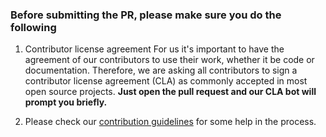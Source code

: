### Before submitting the PR, please make sure you do the following

 1. Contributor license agreement
For us it's important to have the agreement of our contributors to use their work, whether it be code or documentation. Therefore, we are asking all contributors to sign a contributor license agreement (CLA) as commonly accepted in most open source projects. **Just open the pull request and our CLA bot will prompt you briefly.**

 2. Please check our [contribution guidelines](https://docs.traduora.com/docs/contributing#review-process-for-this-repo) for some help in the process.
